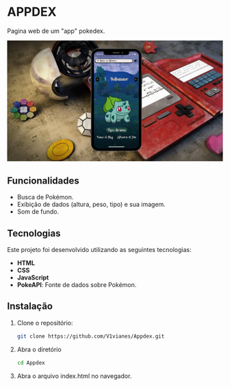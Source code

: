 # APPDEX
Pagina web de um "app" pokedex.

![Appdex](./images/APPDEX.png)

## Funcionalidades

- Busca de Pokémon.
- Exibição de dados (altura, peso, tipo) e sua imagem.
- Som de fundo.

## Tecnologias

Este projeto foi desenvolvido utilizando as seguintes tecnologias:

- **HTML**
- **CSS**
- **JavaScript**
- **PokeAPI**: Fonte de dados sobre Pokémon.

## Instalação

1. Clone o repositório:
   ```bash
   git clone https://github.com/V1vianes/Appdex.git

2. Abra o diretório
   ```bash
   cd Appdex

3. Abra o arquivo index.html no navegador.

